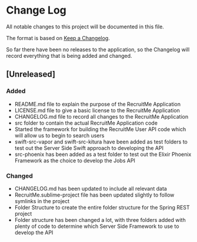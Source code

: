 # Change Log
All notable changes to this project will be documented in this file.

The format is based on [Keep a Changelog](http://keepachangelog.com/).

So far there have been no releases to the application, so the Changelog will record everything that is being added and changed.

## [Unreleased]
### Added
- README.md file to explain the purpose of the RecruitMe Application
- LICENSE.md file to give a basic license to the RecruitMe Application
- CHANGELOG.md file to record all changes to the RecruitMe Application
- src folder to contain the actual RecruitMe Application code
- Started the framework for building the RecruitMe User API code which will allow us to begin to search users
- swift-src-vapor and swift-src-kitura have been added as test folders to test out the Server Side Swift approach to developing the API
- src-phoenix has been added as a test folder to test out the Elixir Phoenix Framework as the choice to develop the Jobs API

### Changed
- CHANGELOG.md has been updated to include all relevant data
- RecruitMe.sublime-project file has been updated slightly to follow symlinks in the project
- Folder Structure to create the entire folder structure for the Spring REST project
- Folder structure has been changed a lot, with three folders added with plenty of code to determine which Server Side Framework to use to develop the API